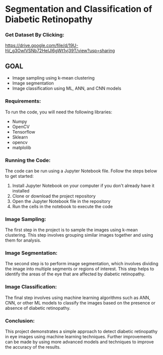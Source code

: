 # Segmentation and Classification of Diabetic Retinopathy

### Get Dataset By Clicking:

https://drive.google.com/file/d/19U-hV_g3OwIVSNb72HeIJl6gWt1vj39T/view?usp=sharing

## GOAL
- Image sampling using k-mean clustering
- Image segmentation
- Image classification using ML, ANN, and CNN models

### Requirements:
To run the code, you will need the following libraries: 
- Numpy
- OpenCV
- Tensorflow
- Sklearn
- opencv
- matplolib

### Running the Code:
The code can be run using a Jupyter Notebook file. Follow the steps below to get started:
1. Install Jupyter Notebook on your computer if you don't already have it installed
2. Clone or download the project repository
3. Open the Jupyter Notebook file in the repository
4. Run the cells in the notebook to execute the code


### Image Sampling:
The first step in the project is to sample the images using k-mean clustering. This step involves grouping similar images together and using them for analysis.

### Image Segmentation:
The second step is to perform image segmentation, which involves dividing the image into multiple segments or regions of interest. This step helps to identify the areas of the eye that are affected by diabetic retinopathy.

### Image Classification:
The final step involves using machine learning algorithms such as ANN, CNN, or other ML models to classify the images based on the presence or absence of diabetic retinopathy.

### Conclusion:
This project demonstrates a simple approach to detect diabetic retinopathy in eye images using machine learning techniques. Further improvements can be made by using more advanced models and techniques to improve the accuracy of the results.

